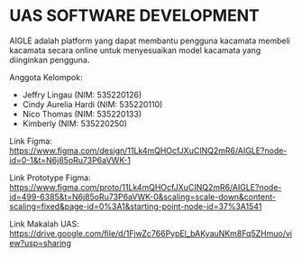 # UAS SOFTWARE DEVELOPMENT

AIGLE adalah platform yang dapat membantu pengguna kacamata membeli kacamata secara online untuk menyesuaikan model kacamata yang diinginkan pengguna.

Anggota Kelompok:
- Jeffry Lingau (NIM: 535220126)
- Cindy Aurelia Hardi (NIM: 535220110)
- Nico Thomas (NIM: 535220133)
- Kimberly (NIM: 535220250)

Link Figma:
https://www.figma.com/design/11Lk4mQHOcfJXuCINQ2mR6/AIGLE?node-id=0-1&t=N6j85oRu73P6aVWK-1

Link Prototype Figma:
https://www.figma.com/proto/11Lk4mQHOcfJXuCINQ2mR6/AIGLE?node-id=499-6385&t=N6j85oRu73P6aVWK-0&scaling=scale-down&content-scaling=fixed&page-id=0%3A1&starting-point-node-id=37%3A1541

Link Makalah UAS:
https://drive.google.com/file/d/1FjwZc766PypEl_bAKyauNKm8Fq5ZHmuo/view?usp=sharing

